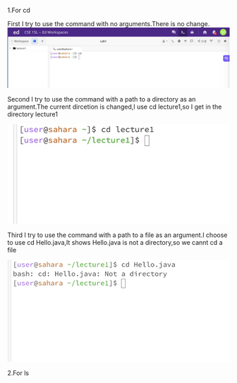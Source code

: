 1.For cd

First I try to use the command with no arguments.There is no change.
![image](https://github.com/zmc0806/cse15L-lab-report1/blob/main/cd1.jpeg)

Second I try to use the command with a path to a directory as an argument.The current dircetion is changed,I use cd lecture1,so I get in the directory lecture1

![image](https://github.com/zmc0806/cse15L-lab-report1/blob/main/cd2.jpeg)

Third I try to use the command with a path to a file as an argument.I choose to use cd Hello.java,It shows Hello.java is not a directory,so we cannt cd a file

![image](https://github.com/zmc0806/cse15L-lab-report1/blob/main/cd3.jpeg)

2.For ls








